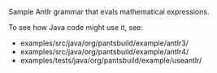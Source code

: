 Sample Antlr grammar that evals mathematical expressions.

To see how Java code might use it, see:
 - examples/src/java/org/pantsbuild/example/antlr3/
 - examples/src/java/org/pantsbuild/example/antlr4/
 - examples/tests/java/org/pantsbuild/example/useantlr/
